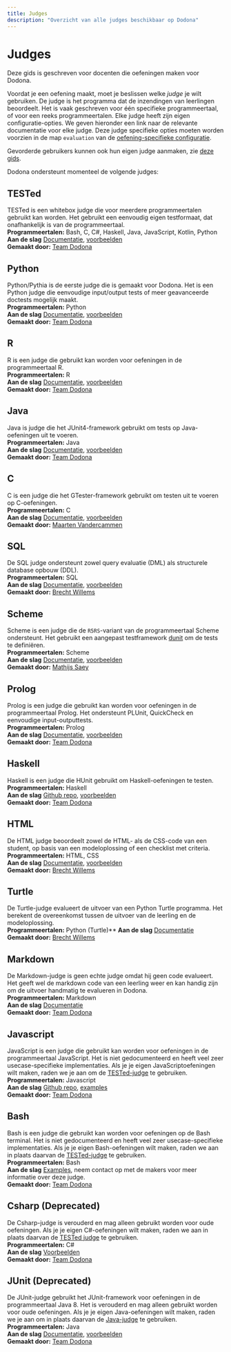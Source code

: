 ```yaml
---
title: Judges
description: "Overzicht van alle judges beschikbaar op Dodona"
---
```


# Judges

Deze gids is geschreven voor docenten die oefeningen maken voor Dodona.

Voordat je een oefening maakt, moet je beslissen welke _judge_ je wilt gebruiken.
De judge is het programma dat de inzendingen van leerlingen beoordeelt.
Het is vaak geschreven voor één specifieke programmeertaal, of voor een reeks programmeertalen.
Elke judge heeft zijn eigen configuratie-opties.
We geven hieronder een link naar de relevante documentatie voor elke judge.
Deze judge specifieke opties moeten worden voorzien in de map `evaluation` van de [oefening-specifieke configuratie](/nl/references/exercise-directory-structure).

Gevorderde gebruikers kunnen ook hun eigen judge aanmaken, zie [deze gids](/nl/guides/creating-a-judge).

Dodona ondersteunt momenteel de volgende judges:

## TESTed
TESTed is een whitebox judge die voor meerdere programmeertalen gebruikt kan worden.
Het gebruikt een eenvoudig eigen testformaat, dat onafhankelijk is van de programmeertaal.\
**Programmeertalen:** Bash, C, C#, Haskell, Java, JavaScript, Kotlin, Python\
**Aan de slag** [Documentatie](/nl/tested#oefeningen-ontwerpen-voor-dodona), [voorbeelden](https://github.com/dodona-edu/universal-judge/tree/master/exercise) \
**Gemaakt door:** [Team Dodona](mailto:dodona@ugent.be)

## Python
Python/Pythia is de eerste judge die is gemaakt voor Dodona.
Het is een Python judge die eenvoudige input/output tests of meer geavanceerde doctests mogelijk maakt.\
**Programmeertalen:** Python\
**Aan de slag** [Documentatie](/nl/references/python-judge), [voorbeelden](https://github.com/dodona-edu/example-exercises/tree/master/python) \
**Gemaakt door:** [Team Dodona](mailto:dodona@ugent.be)

## R
R is een judge die gebruikt kan worden voor oefeningen in de programmeertaal R.\
**Programmeertalen:** R\
**Aan de slag** [Documentatie](https://github.com/dodona-edu/judge-r), [voorbeelden](https://github.com/dodona-edu/example-exercises/tree/master/R) \
**Gemaakt door:** [Team Dodona](mailto:dodona@ugent.be)

## Java
Java is judge die het JUnit4-framework gebruikt om tests op Java-oefeningen uit te voeren.\
**Programmeertalen:** Java\
**Aan de slag** [Documentatie](https://github.com/dodona-edu/judge-java), [voorbeelden](https://github.com/dodona-edu/judge-java/tree/master/examples) \
**Gemaakt door:** [Team Dodona](mailto:dodona@ugent.be)

## C
C is een judge die het GTester-framework gebruikt om testen uit te voeren op C-oefeningen.\
**Programmeertalen:** C\
**Aan de slag** [Documentatie](https://github.com/mvdcamme/C-Judge), [voorbeelden](https://github.com/mvdcamme/C-Judge/tree/master/example_exercises) \
**Gemaakt door:** [Maarten Vandercammen](mailto:mvdcamme@vub.ac.be)

## SQL
De SQL judge ondersteunt zowel query evaluatie (DML) als structurele database opbouw (DDL).\
**Programmeertalen:** SQL\
**Aan de slag** [Documentatie](https://github.com/dodona-edu/judge-sql), [voorbeelden](https://github.com/dodona-edu/example-exercises/tree/master/sql) \
**Gemaakt door:** [Brecht Willems](mailto:Brecht.Willems@UGent.be)

## Scheme
Scheme is een judge die de `R5RS`-variant van de programmeertaal Scheme ondersteunt. Het gebruikt een aangepast testframework [dunit](https://gitlab.soft.vub.ac.be/Structuur1/dodona-judge/-/tree/master/collects/dunit) om de tests te definiëren.\
**Programmeertalen:** Scheme \
**Aan de slag** [Documentatie](https://gitlab.soft.vub.ac.be/Structuur1/dodona-judge), [voorbeelden](https://gitlab.soft.vub.ac.be/Structuur1/dodona-judge/-/tree/master/example-exercises) \
**Gemaakt door:** [Mathijs Saey](mailto:scpi@dinf.vub.ac.be)

## Prolog
Prolog is een judge die gebruikt kan worden voor oefeningen in de programmeertaal Prolog.
Het ondersteunt PLUnit, QuickCheck en eenvoudige input-outputtests.\
**Programmeertalen:** Prolog\
**Aan de slag** [Documentatie](https://github.com/dodona-edu/judge-prolog), [voorbeelden](https://github.com/dodona-edu/example-exercises/tree/master/prolog) \
**Gemaakt door:** [Team Dodona](mailto:dodona@ugent.be)

## Haskell
Haskell is een judge die HUnit gebruikt om Haskell-oefeningen te testen. \
**Programmeertalen:** Haskell\
**Aan de slag** [Github repo](https://github.com/dodona-edu/judge-haskell), [voorbeelden](https://github.com/dodona-edu/example-exercises/tree/master/haskell) \
**Gemaakt door:** [Team Dodona](mailto:dodona@ugent.be)

## HTML
De HTML judge beoordeelt zowel de HTML- als de CSS-code van een student, op basis van een modeloplossing of een checklist met criteria.\
**Programmeertalen:** HTML, CSS\
**Aan de slag** [Documentatie](https://github.com/dodona-edu/judge-html), [voorbeelden](https://github.com/dodona-edu/example-exercises/tree/master/html) \
**Gemaakt door:** [Brecht Willems](mailto:Brecht.Willems@UGent.be)

## Turtle
De Turtle-judge evalueert de uitvoer van een Python Turtle programma. Het berekent de overeenkomst tussen de uitvoer van de leerling en de modeloplossing. \
**Programmeertalen:** Python (Turtle)**
**Aan de slag** [Documentatie](https://github.com/dodona-edu/judge-turtle) \
**Gemaakt door:** [Brecht Willems](mailto:Brecht.Willems@UGent.be)

## Markdown
De Markdown-judge is geen echte judge omdat hij geen code evalueert.
Het geeft wel de markdown code van een leerling weer en kan handig zijn om de uitvoer handmatig te evalueren in Dodona. \
**Programmeertalen:** Markdown\
**Aan de slag** [Documentatie](https://github.com/dodona-edu/judge-markdown) \
**Gemaakt door:** [Team Dodona](mailto:dodona@ugent.be)

## Javascript
JavaScript is een judge die gebruikt kan worden voor oefeningen in de programmeertaal JavaScript.
Het is niet gedocumenteerd en heeft veel zeer usecase-specifieke implementaties.
Als je je eigen JavaScriptoefeningen wilt maken, raden we je aan om de [TESTed-judge](#tested) te gebruiken.\
**Programmeertalen:** Javascript\
**Aan de slag** [Github repo](https://github.com/dodona-edu/judge-javascript), [examples](https://github.com/dodona-edu/example-exercises/tree/master/javascript) \
**Gemaakt door:** [Team Dodona](mailto:dodona@ugent.be)

## Bash
Bash is een judge die gebruikt kan worden voor oefeningen op de Bash terminal.
Het is niet gedocumenteerd en heeft veel zeer usecase-specifieke implementaties.
Als je je eigen Bash-oefeningen wilt maken, raden we aan in plaats daarvan de [TESTed-judge](#tested) te gebruiken.\
**Programmeertalen:** Bash\
**Aan de slag** [Examples](https://github.com/dodona-edu/example-exercises/tree/master/bash), neem contact op met de makers voor meer informatie over deze judge. \
**Gemaakt door:** [Team Dodona](mailto:dodona@ugent.be)

## Csharp (Deprecated)
De Csharp-judge is verouderd en mag alleen gebruikt worden voor oude oefeningen.
Als je je eigen C#-oefeningen wilt maken, raden we aan in plaats daarvan de [TESTed judge](#tested) te gebruiken.\
**Programmeertalen:** C# \
**Aan de slag** [Voorbeelden](https://github.com/dodona-edu/example-exercises/tree/master/c%23) \
**Gemaakt door:** [Team Dodona](mailto:dodona@ugent.be)

## JUnit (Deprecated)
De JUnit-judge gebruikt het JUnit-framework  voor oefeningen in de programmeertaal Java 8.
Het is verouderd en mag alleen gebruikt worden voor oude oefeningen.
Als je je eigen Java-oefeningen wilt maken, raden we je aan om in plaats daarvan de [Java-judge](#java) te gebruiken. \
**Programmeertalen:** Java \
**Aan de slag** [Documentatie](https://github.com/dodona-edu/judge-java8), [voorbeelden](https://github.com/dodona-edu/example-exercises/tree/master/java) \
**Gemaakt door:** [Team Dodona](mailto:dodona@ugent.be)
